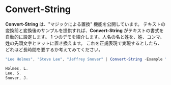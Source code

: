 # Convert-String
**Convert-String** は、"マジックによる置換" 機能を公開しています。 テキストの変換前と変換後のサンプルを提供すれば、**Convert-String** がテキストの書式を自動的に設定します。 1 つのデモを紹介します。人名の名と姓を、姓、コンマ、姓の先頭文字とドットに置き換えます。 これを正規表現で実現するとしたら、どれほど長時間を要するか考えてみてください。

```powershell
"Lee Holmes", "Steve Lee", "Jeffrey Snover" | Convert-String -Example "Bill Gates=Gates, B.","John Smith=Smith, J."

Holmes, L.
Lee, S.
Snover, J.
```
<!--HONumber=Mar16_HO2-->
